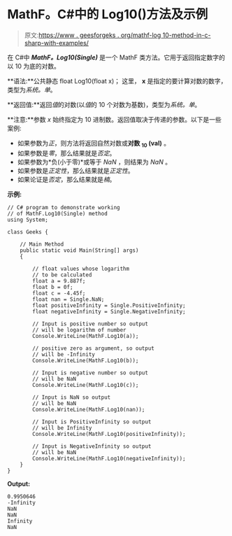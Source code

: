 # MathF。C#中的 Log10()方法及示例

> 原文:[https://www . geesforgeks . org/mathf-log 10-method-in-c-sharp-with-examples/](https://www.geeksforgeeks.org/mathf-log10-method-in-c-sharp-with-examples/)

在 C#中 ***MathF。Log10(Single)*** 是一个 MathF 类方法。它用于返回指定数字的以 10 为底的对数。

**语法:**公共静态 float Log10(float x)；
这里， **x** 是指定的要计算对数的数字，类型为*系统。单*。

**返回值:**返回*值*的对数(以*值*的 10 个对数为基数)，类型为*系统。单*。

**注意:**参数 *x* 始终指定为 10 进制数。返回值取决于传递的参数。以下是一些案例:

*   如果参数为*正*，则方法将返回自然对数或**对数 <sub>10</sub> (val)** 。
*   如果参数是*零*，那么结果就是*否定*。
*   如果参数为*负(小于零)*或等于 *NaN* ，则结果为 *NaN* 。
*   如果参数是*正定性*，那么结果就是*正定性*。
*   如果论证是*否定*，那么结果就是*楠*。

**示例:**

```
// C# program to demonstrate working
// of MathF.Log10(Single) method
using System;

class Geeks {

    // Main Method
    public static void Main(String[] args)
    {

        // float values whose logarithm
        // to be calculated
        float a = 9.887f;
        float b = 0f;
        float c = -4.45f;
        float nan = Single.NaN;
        float positiveInfinity = Single.PositiveInfinity;
        float negativeInfinity = Single.NegativeInfinity;

        // Input is positive number so output
        // will be logarithm of number
        Console.WriteLine(MathF.Log10(a));

        // positive zero as argument, so output
        // will be -Infinity
        Console.WriteLine(MathF.Log10(b));

        // Input is negative number so output
        // will be NaN
        Console.WriteLine(MathF.Log10(c));

        // Input is NaN so output
        // will be NaN
        Console.WriteLine(MathF.Log10(nan));

        // Input is PositiveInfinity so output
        // will be Infinity
        Console.WriteLine(MathF.Log10(positiveInfinity));

        // Input is NegativeInfinity so output
        // will be NaN
        Console.WriteLine(MathF.Log10(negativeInfinity));
    }
}
```

**Output:**

```
0.9950646
-Infinity
NaN
NaN
Infinity
NaN

```